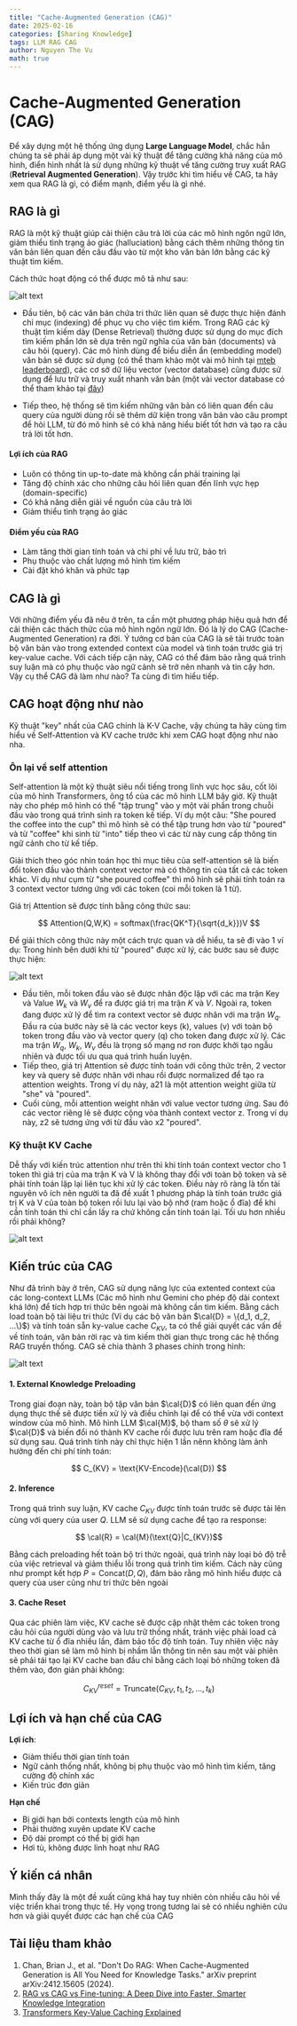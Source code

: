```yaml
---
title: "Cache-Augmented Generation (CAG)"
date: 2025-02-16
categories: [Sharing Knowledge]
tags: LLM RAG CAG
author: Nguyen The Vu
math: true
---
```


# Cache-Augmented Generation (CAG)
Để xây dựng một hệ thống ứng dụng **Large Language Model**, chắc hẳn chúng ta sẽ phải áp dụng một vài kỹ thuật để tăng cường khả năng của mô hình, điển hình nhất là sử dụng những kỹ thuật về tăng cường truy xuất RAG (**Retrieval Augmented Generation**). Vậy trước khi tìm hiểu về CAG, ta hãy xem qua RAG là gì, có điểm mạnh, điểm yếu là gì nhé.

## RAG là gì
RAG là một kỹ thuật giúp cải thiện câu trả lời của các mô hình ngôn ngữ lớn, giảm thiểu tình trạng ảo giác (halluciation) bằng cách thêm những thông tin văn bản liên quan đến câu đầu vào từ một kho văn bản lớn bằng các kỹ thuật tìm kiếm.

Cách thức hoạt động có thể được mô tả như sau:

![alt text](/assets/images/2025-02-09-cache-augmented-generation/rag.png)

- Đầu tiên, bộ các văn bản chứa tri thức liên quan sẽ được thực hiện đánh chỉ mục (indexing) để phục vụ cho việc tìm kiếm. Trong RAG các kỹ thuật tìm kiếm dày (Dense Retrieval) thường được sử dụng do mục đích tìm kiếm phần lớn sẽ dựa trên ngữ nghĩa của văn bản (documents) và câu hỏi (query). Các mô hình dùng để biểu diễn ẩn (embedding model) văn bản sẽ được sử dụng (có thể tham khảo một vài mô hình tại [mteb leaderboard](https://huggingface.co/spaces/mteb/leaderboard)), các cơ sở dữ liệu vector (vector database) cũng được sử dụng để lưu trữ và truy xuất nhanh văn bản (một vài vector database có thể tham khảo tại [đây](https://superlinked.com/vector-db-comparison))

- Tiếp theo, hệ thống sẽ tìm kiếm những văn bản có liên quan đến câu query của người dùng rồi sẽ thêm dữ kiện trong văn bản vào câu prompt để hỏi LLM, từ đó mô hình sẽ có khả năng hiểu biết tốt hơn và tạo ra câu trả lời tốt hơn.

#### Lợi ích của RAG
- Luôn có thông tin up-to-date mà không cần phải training lại
- Tăng độ chính xác cho những câu hỏi liên quan đến lĩnh vực hẹp (domain-specific)
- Có khả năng diễn giải về nguồn của câu trả lời
- Giảm thiểu tình trạng ảo giác


#### Điểm yếu của RAG
- Làm tăng thời gian tính toán và chi phí về lưu trữ, bảo trì
- Phụ thuộc vào chất lượng mô hình tìm kiếm
- Cài đặt khó khăn và phức tạp


## CAG là gì
Với những điểm yếu đã nêu ở trên, ta cần một phương pháp hiệu quả hơn để cải thiện các thách thức của mô hình ngôn ngữ lớn. Đó là lý do CAG (Cache-Augmented Generation) ra đời. Ý tưởng cơ bản của CAG là sẽ tải trước toàn bộ văn bản vào trong extended context của model và tình toán trước giá trị key-value cache. Với cách tiếp cận này, CAG có thể đảm bảo rằng quá trình suy luận mà có phụ thuộc vào ngữ cảnh sẽ trở nên nhanh và tin cậy hơn. Vậy cụ thể CAG đã làm như nào? Ta cùng đi tìm hiểu tiếp.

## CAG hoạt động như nào
Kỹ thuật "key" nhất của CAG chính là K-V Cache, vậy chúng ta hãy cùng tìm hiểu về Self-Attention và KV cache trước khi xem CAG hoạt động như nào nha.

### Ôn lại về self attention
Self-attention là một kỹ thuật siêu nổi tiếng trong lĩnh vực học sâu, cốt lõi của mô hình Transformers, ông tổ của các mô hình LLM bây giờ. Kỹ thuật này cho phép mô hình có thể "tập trung" vào y một vài phần trong chuỗi đầu vào trong quá trình sinh ra token kế tiếp. Ví dụ một câu: "She poured the coffee into the cup" thì mô hình sẽ có thể tập trung hơn vào từ "poured" và từ "coffee" khi sinh từ "into" tiếp theo vì các từ này cung cấp thông tin ngữ cảnh cho từ kế tiếp. 

Giải thích theo góc nhìn toán học thì mục tiêu của self-attention sẽ là biến đổi token đầu vào thành context vector mà có thông tin của tất cả các token khác. Ví dụ như cụm từ "she poured coffee" thì mô hình sẽ phải tính toán ra 3 context vector tương ứng với các token (coi mỗi token là 1 từ). 

Giá trị Attention sẽ được tính bằng công thức sau:

$$ Attention(Q,W,K) = softmax(\frac{QK^T}{\sqrt{d_k}})V $$

Để giải thích công thức này một cách trực quan và dễ hiểu, ta sẽ đi vào 1 ví dụ: Trong hình bên dưới khi từ "poured" được xử lý, các bước sau sẽ được thực hiện:

![alt text](/assets/images/2025-02-09-cache-augmented-generation/attention.png)

- Đầu tiên, mỗi token đầu vào sẽ được nhân độc lập với các ma trận Key và Value $W_k$ và $W_v$ để ra được giá trị ma trận $K$ và $V$. Ngoài ra, token đang được xử lý để tìm ra context vector sẽ được nhân với ma trận $W_q$. Đầu ra của bước này sẽ là các vector keys (k), values (v) với toàn bộ token trong đầu vào và vector query (q) cho token đang được xử lý. Các ma trận $W_q$, $W_k$, $W_v$ đều là trọng số mạng nơ ron được khởi tạo ngẫu nhiên và được tối ưu qua quá trình huấn luyện.
- Tiếp theo, giá trị Attention sẽ được tính toán với công thức trên, 2 vector key và query sẽ được nhân với nhau rồi được normalized để tạo ra attention weights. Trong ví dụ này, a21 là một attention weight giữa từ "she" và "poured".
- Cuối cùng, mỗi attention weight nhân với value vector tương ứng. Sau đó các vector riêng lẻ sẽ được cộng vòa thành context vector z. Trong ví dụ này, z2 sẽ tương ứng với từ đầu vào x2 "poured". 

### Kỹ thuật KV Cache
Dễ thấy với kiến trúc attention như trên thì khi tính toán context vector cho 1 token thì giá trị của ma trận K và V là không thay đổi với toàn bộ token và sẽ phải tính toán lặp lại liên tục khi xử lý các token. Điều này rõ ràng là tốn tài nguyên vô ích nên người ta đã đề xuất 1 phương pháp là tính toán trước giá trị K và V của toàn bộ token rồi lưu lại vào bộ nhớ (ram hoặc ổ đĩa) để khi cần tính toán thì chỉ cần lấy ra chứ không cần tính toán lại. Tối ưu hơn nhiều rồi phải không?

![alt text](/assets/images/2025-02-09-cache-augmented-generation/kvcache.png)

## Kiến trúc của CAG
Như đã trình bày ở trên, CAG sử dụng năng lực của extented context của các long-context LLMs (Các mô hình như Gemini cho phép độ dài context khá lớn) để tích hợp tri thức bên ngoài mà không cần tìm kiếm. Bằng cách load toàn bộ tài liệu tri thức (Ví dụ các bộ văn bản $\cal{D} = \{d_1, d_2, ...\}$) và tính toán sẵn ky-value cache $C_{KV}$, ta có thể giải quyết các vấn đề về tính toán, văn bản rời rạc và tìm kiếm thời gian thực trong các hệ thống RAG truyền thống. CAG sẽ chia thành 3 phases chính trong hình:

![alt text](/assets/images/2025-02-09-cache-augmented-generation/cag.png)

#### 1. External Knowledge Preloading
Trong giai đoạn này, toàn bộ tập văn bản $\cal{D}$ có liên quan đến ứng dụng thực thế sẽ được tiền xử lý và điều chỉnh lại để có thể vừa với context window của mô hình. Mô hình LLM $\cal{M}$, bộ tham số $\theta$ sẽ xử lý $\cal{D}$ và biến đổi nó thành KV cache rồi được lưu trên ram hoặc đĩa để sử dụng sau. Quá trình tính này chỉ thực hiện 1 lần nênn không làm ảnh hưởng đến chi phí tính toán:

$$ C_{KV} = \text{KV-Encode}(\cal{D}) $$

#### 2. Inference
Trong quá trình suy luận, KV cache $C_{KV}$ được tính toán trước sẽ được tải lên cùng với query của user $Q$. LLM sẽ sử dụng cache để tạo ra response:

$$ \cal{R} = \cal{M}(\text{Q}|C_{KV})$$

Bằng cách preloading hết toàn bộ tri thức ngoài, quá trình này loại bỏ độ trễ của việc retrieval và giảm thiểu lỗi trong quá trình tìm kiếm. Cách này cũng như prompt kết hợp $P=\text{Concat}(D, Q)$, đảm bảo rằng mô hình hiểu được cả query của user cũng như tri thức bên ngoài

#### 3. Cache Reset
Qua các phiên làm việc, KV cache sẽ được cập nhật thêm các token trong câu hỏi của người dùng vào và lưu trữ thống nhất, tránh việc phải load cả KV cache từ ổ đĩa nhiều lần, đảm bảo tốc độ tính toán. Tuy nhiên việc này theo thời gian sẽ làm mô hình bị nhầm lẫn thông tin nên sau một vài phiên sẽ phải tái tạo lại KV cache ban đầu chỉ bằng cách loại bỏ những token đã thêm vào, đơn giản phải không:

$$C_{KV}^{reset} =  \text{Truncate}(C_{KV}, t_1, t_2, ..., t_k)$$


## Lợi ích và hạn chế của CAG
**Lợi ích**:
- Giảm thiểu thời gian tính toán
- Ngữ cảnh thống nhất, không bị phụ thuộc vào mô hình tìm kiếm, tăng cường độ chính xác
- Kiến trúc đơn giản

**Hạn chế**
- Bị giới hạn bởi contexts length của mô hình
- Phải thường xuyên update KV cache
- Độ dài prompt có thể bị giới hạn
- Hơi tù, không được linh hoạt như RAG

## Ý kiến cá nhân
Mình thấy đây là một đề xuất cũng khá hay tuy nhiên còn nhiều câu hỏi về việc triển khai trong thực tế. Hy vọng trong tương lai sẽ có nhiều nghiên cứu hơn và giải quyết được các hạn chế của CAG

## Tài liệu tham khảo
1. Chan, Brian J., et al. "Don't Do RAG: When Cache-Augmented Generation is All You Need for Knowledge Tasks." arXiv preprint arXiv:2412.15605 (2024).
2. [RAG vs CAG vs Fine-tuning: A Deep Dive into Faster, Smarter Knowledge Integration](https://www.linkedin.com/pulse/rag-vs-cag-fine-tuning-deep-dive-faster-smarter-knowledge-arya-b2nfc/)
3. [Transformers Key-Value Caching Explained](https://neptune.ai/blog/transformers-key-value-caching)